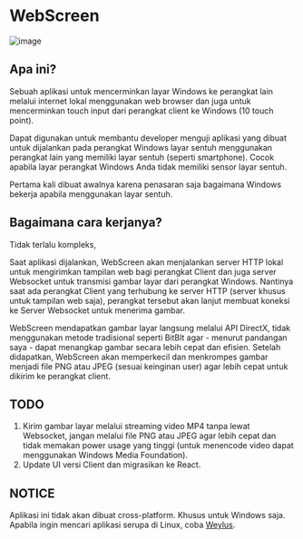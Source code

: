 # WebScreen

![image](https://github.com/fadhil3310/WebScreen/assets/80736446/bfaa02df-5a15-47d8-8fe6-37390afb47cc)


## Apa ini?
Sebuah aplikasi untuk mencerminkan layar Windows ke perangkat lain melalui internet lokal menggunakan web browser dan juga untuk mencerminkan touch input dari perangkat client ke Windows (10 touch point).

Dapat digunakan untuk membantu developer menguji aplikasi yang dibuat untuk dijalankan pada perangkat Windows layar sentuh menggunakan perangkat lain yang memiliki layar sentuh (seperti smartphone). Cocok apabila layar perangkat Windows Anda tidak memiliki sensor layar sentuh.

Pertama kali dibuat awalnya karena penasaran saja bagaimana Windows bekerja apabila menggunakan layar sentuh.

## Bagaimana cara kerjanya?
Tidak terlalu kompleks,

Saat aplikasi dijalankan, WebScreen akan menjalankan server HTTP lokal untuk mengirimkan tampilan web bagi perangkat Client dan juga server Websocket untuk transmisi gambar layar dari perangkat Windows. Nantinya saat ada perangkat Client yang terhubung ke server HTTP (server khusus untuk tampilan web saja), perangkat tersebut akan lanjut membuat koneksi ke Server Websocket untuk menerima gambar.

WebScreen mendapatkan gambar layar langsung melalui API DirectX, tidak menggunakan metode tradisional seperti BitBlt agar - menurut pandangan saya - dapat menangkap gambar secara lebih cepat dan efisien. Setelah didapatkan, WebScreen akan memperkecil dan menkrompes gambar menjadi file PNG atau JPEG (sesuai keinginan user) agar lebih cepat untuk dikirim ke perangkat client.

## TODO
1. Kirim gambar layar melalui streaming video MP4 tanpa lewat Websocket, jangan melalui file PNG atau JPEG agar lebih cepat dan tidak memakan power usage yang tinggi (untuk menencode video dapat menggunakan Windows Media Foundation).
2. Update UI versi Client dan migrasikan ke React.

## NOTICE
Aplikasi ini tidak akan dibuat cross-platform. Khusus untuk Windows saja. Apabila ingin mencari aplikasi serupa di Linux, coba [Weylus](https://github.com/H-M-H/Weylus).
